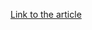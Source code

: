 [Link to the article](https://www.securityweek.com/cisa-warns-of-progress-kemp-loadmaster-vulnerability-exploitation/)
